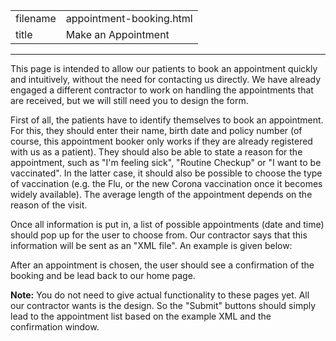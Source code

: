 |          |                            |
|----------|----------------------------|
| filename | appointment-booking.html   |
| title    | Make an Appointment        |
-----------------------------------------

This page is intended to allow our patients to book an appointment quickly and intuitively, without the need for contacting us directly. We have already engaged a different contractor to work on handling the appointments that are received, but we will still need you to design the form.

First of all, the patients have to identify themselves to book an appointment. For this, they should enter their name, birth date and policy number (of course, this appointment booker only works if they are already registered with us as a patient). They should also be able to state a reason for the appointment, such as "I'm feeling sick", "Routine Checkup" or "I want to be vaccinated". In the latter case, it should also be possible to choose the type of vaccination (e.g. the Flu, or the new Corona vaccination once it becomes widely available). The average length of the appointment depends on the reason of the visit. 

Once all information is put in, a list of possible appointments (date and time) should pop up for the user to choose from. Our contractor says that this information will be sent as an "XML file". An example is given below:

After an appointment is chosen, the user should see a confirmation of the booking and be lead back to our home page.


**Note:** You do not need to give actual functionality to these pages yet. All our contractor wants is the design. So the "Submit" buttons should simply lead to the appointment list based on the example XML and the confirmation window.
